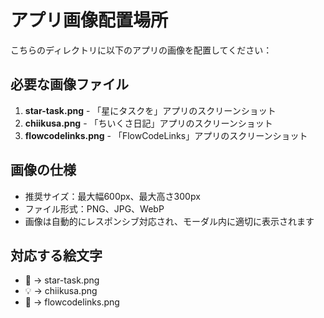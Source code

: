 # アプリ画像配置場所

こちらのディレクトリに以下のアプリの画像を配置してください：

## 必要な画像ファイル

1. **star-task.png** - 「星にタスクを」アプリのスクリーンショット
2. **chiikusa.png** - 「ちいくさ日記」アプリのスクリーンショット  
3. **flowcodelinks.png** - 「FlowCodeLinks」アプリのスクリーンショット

## 画像の仕様

- 推奨サイズ：最大幅600px、最大高さ300px
- ファイル形式：PNG、JPG、WebP
- 画像は自動的にレスポンシブ対応され、モーダル内に適切に表示されます

## 対応する絵文字

- 🎯 → star-task.png
- 💡 → chiikusa.png  
- 🚀 → flowcodelinks.png